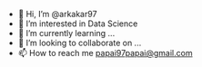 - 👋 Hi, I’m @arkakar97
- 👀 I’m interested in Data Science
- 🌱 I’m currently learning ...
- 💞️ I’m looking to collaborate on ...
- 📫 How to reach me papai97papai@gmail.com

<!---
arkakar97/arkakar97 is a ✨ special ✨ repository because its `README.md` (this file) appears on your GitHub profile.
You can click the Preview link to take a look at your changes.
--->
